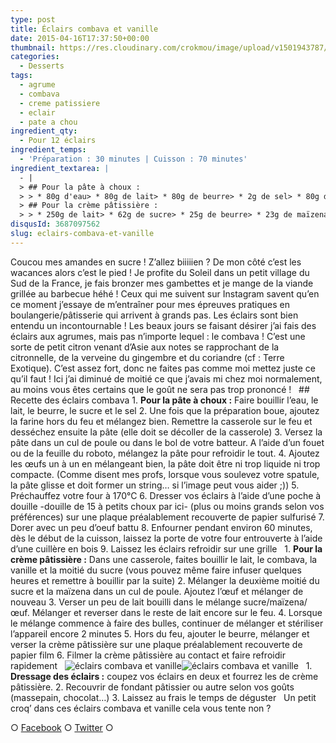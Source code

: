 ```yaml
---
type: post
title: Éclairs combava et vanille
date: 2015-04-16T17:37:50+00:00
thumbnail: https://res.cloudinary.com/crokmou/image/upload/v1501943787/--clairs-combava-vanille-recette-crokmou-blog-culinaire.jpg
categories: 
  - Desserts
tags: 
  - agrume
  - combava
  - creme patissiere
  - eclair
  - pate a chou
ingredient_qty: 
  - Pour 12 éclairs
ingredient_temps: 
  - 'Préparation : 30 minutes | Cuisson : 70 minutes'
ingredient_textarea: |
  - |
  > ## Pour la pâte à choux :
  > > * 80g d'eau> * 80g de lait> * 80g de beurre> * 2g de sel> * 80g de farine> * 140g d'oeufs
  > ## Pour la crème pâtissière :
  > > * 250g de lait> * 62g de sucre> * 25g de beurre> * 23g de maïzena> * 38g d'oeufs> * 1/2 cuillère à thé de combava séché> * 1/2 bâton de vanille (facultatif)
disqusId: 3687097562
slug: eclairs-combava-et-vanille
---
```


Coucou mes amandes en sucre ! Z’allez biiiiien ? De mon côté c’est les wacances alors c’est le pied ! Je profite du Soleil dans un petit village du Sud de la France, je fais bronzer mes gambettes et je mange de la viande grillée au barbecue héhé ! Ceux qui me suivent sur Instagram savent qu’en ce moment j’essaye de m’entraîner pour mes épreuves pratiques en boulangerie/pâtisserie qui arrivent à grands pas. Les éclairs sont bien entendu un incontournable ! Les beaux jours se faisant désirer j’ai fais des éclairs aux agrumes, mais pas n’importe lequel : le combava ! C’est une sorte de petit citron venant d’Asie aux notes se rapprochant de la citronnelle, de la verveine du gingembre et du coriandre (cf : Terre Exotique). C’est assez fort, donc ne faites pas comme moi mettez juste ce qu’il faut ! Ici j’ai diminué de moitié ce que j’avais mi chez moi normalement, au moins vous êtes certains que le goût ne sera pas trop prononcé !   ## Recette des éclairs combava 1\. **Pour la pâte à choux :** Faire bouillir l’eau, le lait, le beurre, le sucre et le sel 2\. Une fois que la préparation boue, ajoutez la farine hors du feu et mélangez bien. Remettre la casserole sur le feu et desséchez ensuite la pâte (elle doit se décoller de la casserole) 3\. Versez la pâte dans un cul de poule ou dans le bol de votre batteur. A l’aide d’un fouet ou de la feuille du roboto, mélangez la pâte pour refroidir le tout. 4\. Ajoutez les œufs un à un en mélangeant bien, la pâte doit être ni trop liquide ni trop compacte. (Comme disent mes profs, lorsque vous soulevez votre spatule, la pâte glisse et doit former un string… si l’image peut vous aider ;)) 5\. Préchauffez votre four à 170°C 6\. Dresser vos éclairs à l’aide d’une poche à douille -douille de 15 à petits choux par ici- (plus ou moins grands selon vos préférences) sur une plaque préalablement recouverte de papier sulfurisé 7\. Dorer avec un peu d’oeuf battu 8\. Enfourner pendant environ 60 minutes, dès le début de la cuisson, laissez la porte de votre four entrouverte à l’aide d’une cuillère en bois 9\. Laissez les éclairs refroidir sur une grille   1\. **Pour la crème pâtissière :** Dans une casserole, faites bouillir le lait, le combava, la vanille et la moitié du sucre (vous pouvez même faire infuser quelques heures et remettre à bouillir par la suite) 2\. Mélanger la deuxième moitié du sucre et la maïzena dans un cul de poule. Ajoutez l’œuf et mélanger de nouveau 3\. Verser un peu de lait bouilli dans le mélange sucre/maïzena/œuf. Mélanger et reverser dans le reste de lait encore sur le feu. 4\. Lorsque le mélange commence à faire des bulles, continuer de mélanger et stériliser l’appareil encore 2 minutes 5\. Hors du feu, ajouter le beurre, mélanger et verser la crème pâtissière sur une plaque préalablement recouverte de papier film 6\. Filmer la crème pâtissière au contact et faire refroidir rapidement   ![éclairs combava et vanille](http://www.crokmou.com/wp-content/uploads/2015/04/--clairs-combava-vanille-recette-crokmou-blog-culinaire-2.jpg)![éclairs combava et vanille](http://www.crokmou.com/wp-content/uploads/2015/04/--clairs-combava-vanille-recette-crokmou-blog-culinaire-1.jpg)   1\. **Dressage des éclairs :** coupez vos éclairs en deux et fourrez les de crème pâtissière. 2\. Recouvrir de fondant pâtissier ou autre selon vos goûts (massepain, chocolat…) 3\. Laissez au frais le temps de déguster   Un petit croq’ dans ces éclairs combava et vanille cela vous tente non ?

○ [Facebook](https://www.facebook.com/crokmou.blog) ○ [Twitter](https://twitter.com/Crokmou) ○